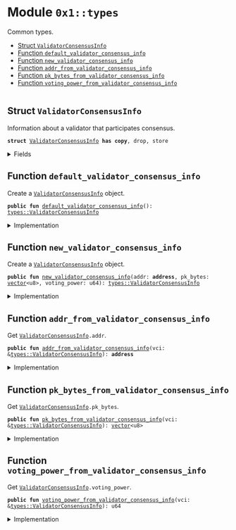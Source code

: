 
<a id="0x1_types"></a>

# Module `0x1::types`

Common types.


-  [Struct `ValidatorConsensusInfo`](#0x1_types_ValidatorConsensusInfo)
-  [Function `default_validator_consensus_info`](#0x1_types_default_validator_consensus_info)
-  [Function `new_validator_consensus_info`](#0x1_types_new_validator_consensus_info)
-  [Function `addr_from_validator_consensus_info`](#0x1_types_addr_from_validator_consensus_info)
-  [Function `pk_bytes_from_validator_consensus_info`](#0x1_types_pk_bytes_from_validator_consensus_info)
-  [Function `voting_power_from_validator_consensus_info`](#0x1_types_voting_power_from_validator_consensus_info)


<pre><code></code></pre>



<a id="0x1_types_ValidatorConsensusInfo"></a>

## Struct `ValidatorConsensusInfo`

Information about a validator that participates consensus.


<pre><code><b>struct</b> <a href="types.md#0x1_types_ValidatorConsensusInfo">ValidatorConsensusInfo</a> <b>has</b> <b>copy</b>, drop, store
</code></pre>



<details>
<summary>Fields</summary>


<dl>
<dt>
<code>addr: <b>address</b></code>
</dt>
<dd>

</dd>
<dt>
<code>pk_bytes: <a href="../../aptos-stdlib/../move-stdlib/doc/vector.md#0x1_vector">vector</a>&lt;u8&gt;</code>
</dt>
<dd>

</dd>
<dt>
<code>voting_power: u64</code>
</dt>
<dd>

</dd>
</dl>


</details>

<a id="0x1_types_default_validator_consensus_info"></a>

## Function `default_validator_consensus_info`

Create a <code><a href="types.md#0x1_types_ValidatorConsensusInfo">ValidatorConsensusInfo</a></code> object.


<pre><code><b>public</b> <b>fun</b> <a href="types.md#0x1_types_default_validator_consensus_info">default_validator_consensus_info</a>(): <a href="types.md#0x1_types_ValidatorConsensusInfo">types::ValidatorConsensusInfo</a>
</code></pre>



<details>
<summary>Implementation</summary>


<pre><code><b>public</b> <b>fun</b> <a href="types.md#0x1_types_default_validator_consensus_info">default_validator_consensus_info</a>(): <a href="types.md#0x1_types_ValidatorConsensusInfo">ValidatorConsensusInfo</a> {
    <a href="types.md#0x1_types_ValidatorConsensusInfo">ValidatorConsensusInfo</a> {
        addr: @vm,
        pk_bytes: <a href="../../aptos-stdlib/../move-stdlib/doc/vector.md#0x1_vector">vector</a>[],
        voting_power: 0,
    }
}
</code></pre>



</details>

<a id="0x1_types_new_validator_consensus_info"></a>

## Function `new_validator_consensus_info`

Create a <code><a href="types.md#0x1_types_ValidatorConsensusInfo">ValidatorConsensusInfo</a></code> object.


<pre><code><b>public</b> <b>fun</b> <a href="types.md#0x1_types_new_validator_consensus_info">new_validator_consensus_info</a>(addr: <b>address</b>, pk_bytes: <a href="../../aptos-stdlib/../move-stdlib/doc/vector.md#0x1_vector">vector</a>&lt;u8&gt;, voting_power: u64): <a href="types.md#0x1_types_ValidatorConsensusInfo">types::ValidatorConsensusInfo</a>
</code></pre>



<details>
<summary>Implementation</summary>


<pre><code><b>public</b> <b>fun</b> <a href="types.md#0x1_types_new_validator_consensus_info">new_validator_consensus_info</a>(addr: <b>address</b>, pk_bytes: <a href="../../aptos-stdlib/../move-stdlib/doc/vector.md#0x1_vector">vector</a>&lt;u8&gt;, voting_power: u64): <a href="types.md#0x1_types_ValidatorConsensusInfo">ValidatorConsensusInfo</a> {
    <a href="types.md#0x1_types_ValidatorConsensusInfo">ValidatorConsensusInfo</a> {
        addr,
        pk_bytes,
        voting_power,
    }
}
</code></pre>



</details>

<a id="0x1_types_addr_from_validator_consensus_info"></a>

## Function `addr_from_validator_consensus_info`

Get <code><a href="types.md#0x1_types_ValidatorConsensusInfo">ValidatorConsensusInfo</a>.addr</code>.


<pre><code><b>public</b> <b>fun</b> <a href="types.md#0x1_types_addr_from_validator_consensus_info">addr_from_validator_consensus_info</a>(vci: &<a href="types.md#0x1_types_ValidatorConsensusInfo">types::ValidatorConsensusInfo</a>): <b>address</b>
</code></pre>



<details>
<summary>Implementation</summary>


<pre><code><b>public</b> <b>fun</b> <a href="types.md#0x1_types_addr_from_validator_consensus_info">addr_from_validator_consensus_info</a>(vci: &<a href="types.md#0x1_types_ValidatorConsensusInfo">ValidatorConsensusInfo</a>): <b>address</b> {
    vci.addr
}
</code></pre>



</details>

<a id="0x1_types_pk_bytes_from_validator_consensus_info"></a>

## Function `pk_bytes_from_validator_consensus_info`

Get <code><a href="types.md#0x1_types_ValidatorConsensusInfo">ValidatorConsensusInfo</a>.pk_bytes</code>.


<pre><code><b>public</b> <b>fun</b> <a href="types.md#0x1_types_pk_bytes_from_validator_consensus_info">pk_bytes_from_validator_consensus_info</a>(vci: &<a href="types.md#0x1_types_ValidatorConsensusInfo">types::ValidatorConsensusInfo</a>): <a href="../../aptos-stdlib/../move-stdlib/doc/vector.md#0x1_vector">vector</a>&lt;u8&gt;
</code></pre>



<details>
<summary>Implementation</summary>


<pre><code><b>public</b> <b>fun</b> <a href="types.md#0x1_types_pk_bytes_from_validator_consensus_info">pk_bytes_from_validator_consensus_info</a>(vci: &<a href="types.md#0x1_types_ValidatorConsensusInfo">ValidatorConsensusInfo</a>): <a href="../../aptos-stdlib/../move-stdlib/doc/vector.md#0x1_vector">vector</a>&lt;u8&gt; {
    vci.pk_bytes
}
</code></pre>



</details>

<a id="0x1_types_voting_power_from_validator_consensus_info"></a>

## Function `voting_power_from_validator_consensus_info`

Get <code><a href="types.md#0x1_types_ValidatorConsensusInfo">ValidatorConsensusInfo</a>.voting_power</code>.


<pre><code><b>public</b> <b>fun</b> <a href="types.md#0x1_types_voting_power_from_validator_consensus_info">voting_power_from_validator_consensus_info</a>(vci: &<a href="types.md#0x1_types_ValidatorConsensusInfo">types::ValidatorConsensusInfo</a>): u64
</code></pre>



<details>
<summary>Implementation</summary>


<pre><code><b>public</b> <b>fun</b> <a href="types.md#0x1_types_voting_power_from_validator_consensus_info">voting_power_from_validator_consensus_info</a>(vci: &<a href="types.md#0x1_types_ValidatorConsensusInfo">ValidatorConsensusInfo</a>): u64 {
    vci.voting_power
}
</code></pre>



</details>


[move-book]: https://aptos.dev/move/book/SUMMARY
